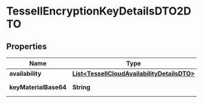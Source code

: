 

# TessellEncryptionKeyDetailsDTO2DTO


## Properties

Name | Type | Description | Notes
------------ | ------------- | ------------- | -------------
**availability** | [**List&lt;TessellCloudAvailabilityDetailsDTO&gt;**](TessellCloudAvailabilityDetailsDTO.md) |  |  [optional]
**keyMaterialBase64** | **String** | key maternal |  [optional]



